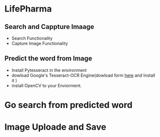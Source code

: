 # LifePharma

## Search and Cappture Imaage
* Search Functionality
* Capture Image Functionality
 
## Predict the word from Image 
* Install Pytesseract in the environment 
* dowload Google's Tesseract-OCR Engine(dowload form [here](https://github.com/UB-Mannheim/tesseract/wiki) and Install it )
* install OpenCV to your Enviorment.
# Go search from predicted word
# Image Uploade and Save

